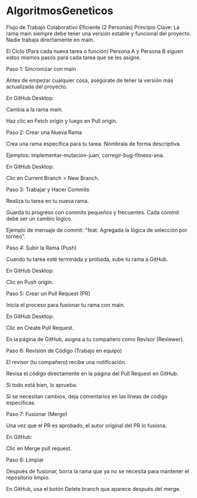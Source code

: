 # AlgoritmosGeneticos

Flujo de Trabajo Colaborativo Eficiente (2 Personas)
Principio Clave: La rama main siempre debe tener una versión estable y funcional del proyecto. Nadie trabaja directamente en main.

El Ciclo (Para cada nueva tarea o función)
Persona A y Persona B siguen estos mismos pasos para cada tarea que se les asigne.

Paso 1: Sincronizar con main

Antes de empezar cualquier cosa, asegúrate de tener la versión más actualizada del proyecto.

En GitHub Desktop:

Cambia a la rama main.

Haz clic en Fetch origin y luego en Pull origin.

Paso 2: Crear una Nueva Rama

Crea una rama específica para tu tarea. Nómbrala de forma descriptiva.

Ejemplos: implementar-mutacion-juan, corregir-bug-fitness-ana.

En GitHub Desktop:

Clic en Current Branch > New Branch.

Paso 3: Trabajar y Hacer Commits

Realiza tu tarea en tu nueva rama.

Guarda tu progreso con commits pequeños y frecuentes. Cada commit debe ser un cambio lógico.

Ejemplo de mensaje de commit: "feat: Agregada la lógica de selección por torneo".

Paso 4: Subir la Rama (Push)

Cuando tu tarea esté terminada y probada, sube tu rama a GitHub.

En GitHub Desktop:

Clic en Push origin.

Paso 5: Crear un Pull Request (PR)

Inicia el proceso para fusionar tu rama con main.

En GitHub Desktop:

Clic en Create Pull Request.

En la página de GitHub, asigna a tu compañero como Revisor (Reviewer).

Paso 6: Revisión de Código (Trabajo en equipo)

El revisor (tu compañero) recibe una notificación.

Revisa el código directamente en la página del Pull Request en GitHub.

Si todo está bien, lo aprueba.

Si se necesitan cambios, deja comentarios en las líneas de código específicas.

Paso 7: Fusionar (Merge)

Una vez que el PR es aprobado, el autor original del PR lo fusiona.

En GitHub:

Clic en Merge pull request.

Paso 8: Limpiar

Después de fusionar, borra la rama que ya no se necesita para mantener el repositorio limpio.

En GitHub, usa el botón Delete branch que aparece después del merge.
